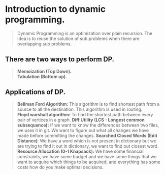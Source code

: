 # Introduction to dynamic programming.
> Dynamic Programming is an optimization over plain recursion. The idea is to reuse the solution of sub problems when there are overlapping sub problems.
## There are two ways to perform DP.
> **Memoization (Top Down).** <br>
> **Tabulation (Bottom up).**
## Applications of DP.
> **Bellman Ford Algorithm:** This algorithm is to find shortest path from a source to all the destination. This algorithm is used in routing. <br>
> **Floyd warshall algorithm:** To find the shortest path between every pair of vertices in a graph.
> **Diff Utility (LCS - Longest common subsequence):** If we want to know the differences between two files, we uses it in git. We want to figure out what all changes we have made before committing the changes.
> **Searched Closed Words (Edit Distance)**: We have a word which is not present in dictionary but we are trying to find it out in dictionary, we want to find out closest word.
> **Resource Allocation (0-1 Knapsack):** We have some financial constraints, we have some budget and we have some things that we want to acquire which things to be acquired, and everything has some costs how do you make optimal decisions.